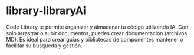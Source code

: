 # library-libraryAi
Code Library te permite organizar y almacenar tu código utilizando IA. Con solo arrastrar o subir documentos, puedes crear documentación (archivos MD). Es ideal para crear guías y bibliotecas de componentes mantener o facilitar su búsqueda y gestión.
